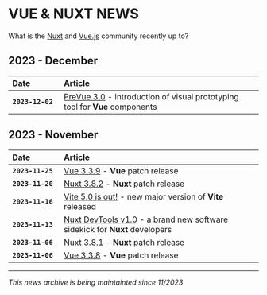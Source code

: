 # VUE & NUXT NEWS
What is the [Nuxt](https://nuxt.com/) and [Vue.js](https://vuejs.org/) community recently up to?

## 2023 - December

| Date&nbsp;&nbsp;&nbsp;&nbsp;&nbsp;&nbsp;&nbsp;&nbsp;&nbsp;&nbsp;&nbsp;&nbsp; | Article |
| --- | :--  |
| **`2023-12-02`** | [PreVue 3.0](https://dev.to/greenteaisgreat/prevue-30-vues-most-visual-prototyping-tool-yet-39lh) - introduction of visual prototyping tool for **Vue** components |

## 2023 - November

| Date&nbsp;&nbsp;&nbsp;&nbsp;&nbsp;&nbsp;&nbsp;&nbsp;&nbsp;&nbsp;&nbsp;&nbsp; | Article |
| --- | :--  |
| **`2023-11-25`** | [Vue 3.3.9](https://github.com/vuejs/core/releases/tag/v3.3.9) - **Vue** patch release |
| **`2023-11-20`** | [Nuxt 3.8.2](https://github.com/nuxt/nuxt/releases/tag/v3.8.2) - **Nuxt** patch release |
| **`2023-11-16`** | [Vite 5.0 is out!](https://vitejs.dev/blog/announcing-vite5) - new major version of **Vite** released |
| **`2023-11-13`** | [Nuxt DevTools v1.0](https://nuxt.com/blog/nuxt-devtools-v1-0) - a brand new software sidekick for **Nuxt** developers |
| **`2023-11-06`** | [Nuxt 3.8.1](https://github.com/nuxt/nuxt/releases/tag/v3.8.1) - **Nuxt** patch release |
| **`2023-11-06`** | [Vue 3.3.8](https://github.com/vuejs/core/releases/tag/v3.3.8) - **Vue** patch release |

---
_This news archive is being maintainted since 11/2023_
